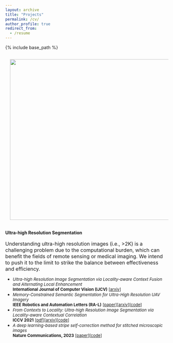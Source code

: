 ```yaml
---
layout: archive
title: "Projects"
permalink: /cv/
author_profile: true
redirect_from:
  - /resume
---
```


{% include base_path %}
<!-- <img src='/images/zhu_aaai23_UDA.png' width="100" style="float: left; margin: 15px"> -->
<img src="https://csip.fzu.edu.cn/wp-content/uploads/2021/09/iccv21.png" width="512" style="float: center; margin: 15px"><br /><br />
**Ultra-high Resolution Segmentation** <br /><br />
<span style="font-size:16px;">Understanding ultra-high resolution images (i.e., >2K) is a challenging problem due to the computational burden, which can benefit the fields of remote sensing or medical imaging. We intend to push it to the limit to strike the balance between effectiveness and efficiency. </span><br>
* <span style="font-size:13px;">*Ultra-high Resolution Image Segmentation via Locality-aware Context Fusion and Alternating Local Enhancement*<br>**International Journal of Computer Vision (IJCV)** [[arxiv](https://arxiv.org/abs/2109.02580)]</span>
* <span style="font-size:13px;">*Memory-Constrained Semantic Segmentation for Ultra-High Resolution UAV Imagery*<br>**IEEE Robotics and Automation Letters (RA-L)** [[paper](https://ieeexplore.ieee.org/document/10380673)][[arxiv](https://arxiv.org/abs/2310.04721)][[code](https://github.com/liqiokkk/SGHRQ)]</span>
* <span style="font-size:13px;">*From Contexts to Locality: Ultra-high Resolution Image Segmentation via Locality-aware Contextual Correlation* <br>**ICCV 2021** [[pdf](https://openaccess.thecvf.com/content/ICCV2021/papers/Li_From_Contexts_to_Locality_Ultra-High_Resolution_Image_Segmentation_via_Locality-Aware_ICCV_2021_paper.pdf)][[arxiv](https://arxiv.org/abs/2109.02580)][[code](https://github.com/liqiokkk/FCtL)]</span>
* <span style="font-size:13px;">*A deep learning-based stripe self-correction method for stitched microscopic images*<br>**Nature Communications, 2023** [[paper](https://www.nature.com/articles/s41467-023-41165-1)][[code](https://github.com/lxxcontinue/SSCOR)]</span>
